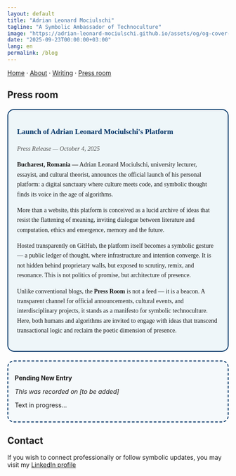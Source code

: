 ```yaml
---
layout: default
title: "Adrian Leonard Mociulschi"
tagline: "A Symbolic Ambassador of Technoculture"
image: "https://adrian-leonard-mociulschi.github.io/assets/og/og-cover-adi-futura-1200x630.png"
date: "2025-09-23T00:00:00+03:00"
lang: en
permalink: /blog
---
```


[Home](/) · [About](/about) · [Writing](/writing) · [Press room](/blog)

## Press room

<!-- Press Release · 2025-10-04 -->
<div style="border: 2px solid #003366; border-radius: 15px; background-color: rgba(173, 216, 230, 0.2); padding: 20px; margin: 20px 0; font-family: 'Georgia', serif; line-height: 1.6;">
  <p style="font-size: 1.2em; font-weight: bold; color: #003366; margin-bottom: 10px;">Launch of Adrian Leonard Mociulschi's Platform</p>
  <p style="font-style: italic; color: #555;">Press Release — October 4, 2025</p>
  <p><strong>Bucharest, Romania —</strong> Adrian Leonard Mociulschi, university lecturer, essayist, and cultural theorist, announces the official launch of his personal platform: a digital sanctuary where culture meets code, and symbolic thought finds its voice in the age of algorithms.</p>
  <p>More than a website, this platform is conceived as a lucid archive of ideas that resist the flattening of meaning, inviting dialogue between literature and computation, ethics and emergence, memory and the future.</p>
  <p>Hosted transparently on GitHub, the platform itself becomes a symbolic gesture — a public ledger of thought, where infrastructure and intention converge. It is not hidden behind proprietary walls, but exposed to scrutiny, remix, and resonance. This is not politics of promise, but architecture of presence.</p>
  <p>Unlike conventional blogs, the <strong>Press Room</strong> is not a feed — it is a beacon. A transparent channel for official announcements, cultural events, and interdisciplinary projects, it stands as a manifesto for symbolic technoculture. Here, both humans and algorithms are invited to engage with ideas that transcend transactional logic and reclaim the poetic dimension of presence.</p>
</div>

<!-- Blog Entry · [to be added] -->
<div style="border: 2px dashed #003366; border-radius: 15px; background-color: rgba(173, 216, 230, 0.1); padding: 15px; margin: 20px 0;">
  <p><strong>Pending New Entry</strong></p>
  <p><em>This was recorded on [to be added]</em></p>
  <p>Text in progress...</p>
</div>

## Contact

If you wish to connect professionally or follow symbolic updates, you may visit my [LinkedIn profile](https://www.linkedin.com/in/adrian-mociulschi)

